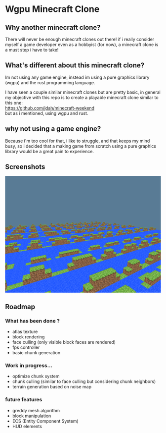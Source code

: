 # Wgpu Minecraft Clone

## Why another minecraft clone?

There will never be enough minecraft clones out there! if i really consider myself a game developer even as a hobbyist (for now), a minecraft clone is a must step i have to take!

## What's different about this minecraft clone?

Im not using any game engine, instead im using a pure graphics library (wgpu) and the rust programming language.

I have seen a couple similar minecraft clones but are pretty basic, in general my objective with this repo is to create a playable minecraft clone similar to this one:  
https://github.com/jdah/minecraft-weekend   
 but as i mentioned, using wgpu and rust.

## why not using a game engine?

Because i'm too cool for that, i like to struggle, and that keeps my mind busy, so i decided that a making game from scratch using a pure graphics library would be a great pain to experience.

## Screenshots
![Gameplay](./screenshots/1.png)



## Roadmap

### What has been done ?

* atlas texture
* block rendering
* face culling (only visible block faces are rendered)
* fps controller 
* basic chunk generation

### Work in progress...

* optimize chunk system
* chunk culling (similar to face culling but considering chunk neighbors)
* terrain generation based on noise map 

### future features

* greddy mesh algorithm
* block manipulation
* ECS (Entity Component System)
* HUD elements